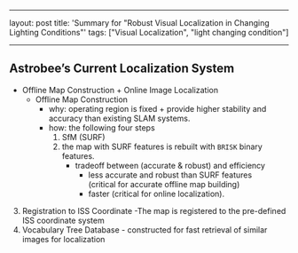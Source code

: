 
---
layout: post
title: 'Summary for "Robust Visual Localization in Changing Lighting Conditions"'
tags: ["Visual Localization", "light changing condition"]

---

## Astrobee’s Current Localization System
- Offline Map Construction + Online Image Localization
  - Offline Map Construction
    - why: operating region is fixed + provide higher stability and accuracy than existing SLAM systems.
    - how: the following four steps <br>
      1. SfM (SURF)
      2. the map with SURF features is rebuilt with `BRISK` binary features. <br>
         - tradeoff between (accurate & robust) and efficiency
            - less accurate and robust than SURF features <br> 
              (critical for accurate offline map building) 
            - faster (critical for online localization).
3. Registration to ISS Coordinate -The map is
registered to the pre-defined ISS coordinate system
4. Vocabulary Tree Database - constructed
for fast retrieval of similar images for localization
